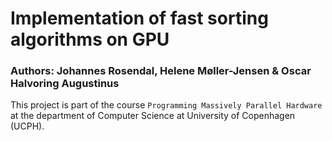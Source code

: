 # Implementation of fast sorting algorithms on GPU

### Authors: Johannes Rosendal, Helene Møller-Jensen & Oscar Halvoring Augustinus

This project is part of the course `Programming Massively Parallel Hardware` at the department of Computer Science at University of Copenhagen (UCPH).  
